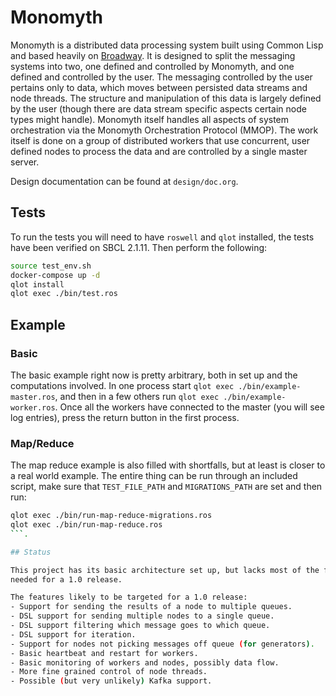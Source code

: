 # Monomyth

Monomyth is a distributed data processing system built using Common Lisp and
based heavily on [Broadway](https://hexdocs.pm/broadway/Broadway.html).
It is designed to split the messaging systems into two, one defined and
controlled by Monomyth, and one defined and controlled by the user.
The messaging controlled by the user pertains only to data, which moves between
persisted data streams and node threads.
The structure and manipulation of this data is largely defined by the user
(though there are data stream specific aspects certain node types might handle).
Monomyth itself handles all aspects of system orchestration via the Monomyth
Orchestration Protocol (MMOP).
The work itself is done on a group of distributed workers that use concurrent,
user defined nodes to process the data and are controlled by a single master server.

Design documentation can be found at `design/doc.org`.

## Tests

To run the tests you will need to have `roswell` and `qlot` installed, the tests
have been verified on SBCL 2.1.11.
Then perform the following:
```bash
source test_env.sh
docker-compose up -d
qlot install
qlot exec ./bin/test.ros
```

## Example

### Basic

The basic example right now is pretty arbitrary, both in set up and the
computations involved.
In one process start `qlot exec ./bin/example-master.ros`, and then in a few
others run `qlot exec ./bin/example-worker.ros`.
Once all the workers have connected to the master (you will see log entries),
press the return button in the first process.

### Map/Reduce

The map reduce example is also filled with shortfalls, but at least is closer to
a real world example.
The entire thing can be run through an included script, make sure that
`TEST_FILE_PATH` and `MIGRATIONS_PATH` are set and then run:
```bash
qlot exec ./bin/run-map-reduce-migrations.ros
qlot exec ./bin/run-map-reduce.ros
```.

## Status

This project has its basic architecture set up, but lacks most of the functionality
needed for a 1.0 release.

The features likely to be targeted for a 1.0 release:
- Support for sending the results of a node to multiple queues.
- DSL support for sending multiple nodes to a single queue.
- DSL support filtering which message goes to which queue.
- DSL support for iteration.
- Support for nodes not picking messages off queue (for generators).
- Basic heartbeat and restart for workers.
- Basic monitoring of workers and nodes, possibly data flow.
- More fine grained control of node threads.
- Possible (but very unlikely) Kafka support.

